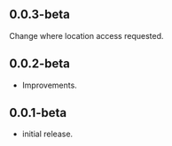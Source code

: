 ## 0.0.3-beta
Change where location access requested.

## 0.0.2-beta

* Improvements.

## 0.0.1-beta

* initial release.
